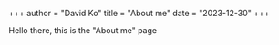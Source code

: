 +++
author = "David Ko"
title = "About me"
date = "2023-12-30"
+++

Hello there, this is the "About me" page